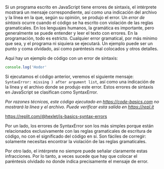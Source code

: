 
Si un programa escrito en JavaScript tiene errores de sintaxis, el intérprete mostrará un mensaje correspondiente, así como una indicación del archivo y la línea en la que, según su opinión, se produjo el error. Un *error de sintaxis* ocurre cuando el código se ha escrito con violación de las reglas gramaticales. En los lenguajes humanos, la gramática es importante, pero generalmente se puede entender y leer el texto con errores. En la programación, todo es estricto. Cualquier error gramatical, por más mínimo que sea, y el programa ni siquiera se ejecutará. Un ejemplo puede ser un punto y coma olvidado, así como paréntesis mal colocados y otros detalles.

Aquí hay un ejemplo de código con un error de sintaxis:

```javascript
console.log('Hodor'
```

Si ejecutamos el código anterior, veremos el siguiente mensaje: `SyntaxError: missing ) after argument list`, así como una indicación de la línea y el archivo donde se produjo este error. Estos errores de sintaxis en JavaScript se clasifican como SyntaxError.

*Por razones técnicas, este código ejecutado en https://code-basics.com no mostrará la línea y el archivo. Puede verificar esta salida en https://repl.it*

https://replit.com/@hexlet/js-basics-syntax-errors

Por un lado, los errores de SyntaxError son los más simples porque están relacionados exclusivamente con las reglas gramaticales de escritura de código, no con el significado del código en sí. Son fáciles de corregir: solamente necesitas encontrar la violación de las reglas gramaticales.

Por otro lado, el intérprete no siempre puede señalar claramente estas infracciones. Por lo tanto, a veces sucede que hay que colocar el paréntesis olvidado no donde indica precisamente el mensaje de error.
